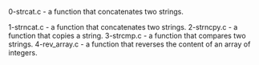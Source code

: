 0-strcat.c - a function that concatenates two strings.

1-strncat.c - a function that concatenates two strings.
2-strncpy.c - a function that copies a string.
3-strcmp.c - a function that compares two strings.
4-rev_array.c - a function that reverses the content of an array of integers.
